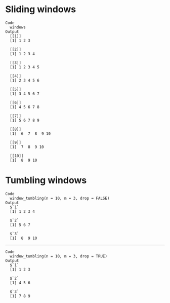 # Sliding windows

    Code
      windows
    Output
      [[1]]
      [1] 1 2 3
      
      [[2]]
      [1] 1 2 3 4
      
      [[3]]
      [1] 1 2 3 4 5
      
      [[4]]
      [1] 2 3 4 5 6
      
      [[5]]
      [1] 3 4 5 6 7
      
      [[6]]
      [1] 4 5 6 7 8
      
      [[7]]
      [1] 5 6 7 8 9
      
      [[8]]
      [1]  6  7  8  9 10
      
      [[9]]
      [1]  7  8  9 10
      
      [[10]]
      [1]  8  9 10
      

# Tumbling windows

    Code
      window_tumbling(n = 10, m = 3, drop = FALSE)
    Output
      $`1`
      [1] 1 2 3 4
      
      $`2`
      [1] 5 6 7
      
      $`3`
      [1]  8  9 10
      

---

    Code
      window_tumbling(n = 10, m = 3, drop = TRUE)
    Output
      $`1`
      [1] 1 2 3
      
      $`2`
      [1] 4 5 6
      
      $`3`
      [1] 7 8 9
      

